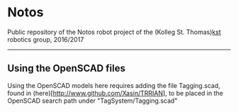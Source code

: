 # Notos
Public repository of the Notos robot project of the (Kolleg St. Thomas)[kst] robotics group, 2016/2017

[kst]:http://www.kolleg-st-thomas.de

----------

## Using the OpenSCAD files 
Using the OpenSCAD models here requires adding the file Tagging.scad, found in (here)[http://www.github.com/Xasin/TRRIAN], to be placed in the OpenSCAD search path under "TagSystem/Tagging.scad"
